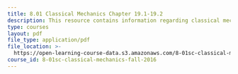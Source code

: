 ```yaml
---
title: 8.01 Classical Mechanics Chapter 19.1-19.2
description: This resource contains information regarding classical mechanics.
type: courses
layout: pdf
file_type: application/pdf
file_location: >-
  https://open-learning-course-data.s3.amazonaws.com/8-01sc-classical-mechanics-fall-2016/cb3e16ce2bb31db51a68285b1d84cc12_MIT8_01F16_chapter19.1_19.2.pdf
course_id: 8-01sc-classical-mechanics-fall-2016
---
```

